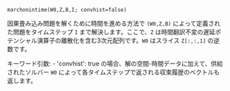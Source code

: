 ```
marchonintime(W0,Z,B,I; convhist=false)
```

因果畳み込み問題を解くために時間を進める方法で `(W0,Z,B)` によって定義された問題をタイムステップ `I` まで解決します。ここで、`Z` は時間翻訳不変の遅延ポテンシャル演算子の離散化を含む3次元配列です。`W0` はスライス `Z[:,:,1]` の逆数です。

キーワード引数:     - 'convhist': true の場合、解の空間-時間データに加えて、供給されたソルバー `W0` によって各タイムステップで返される収束履歴のベクトルも返します。
